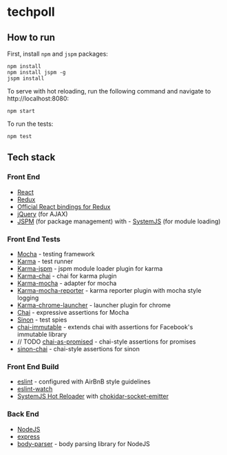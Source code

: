 # techpoll

## How to run

First, install `npm` and `jspm` packages:

```
npm install
npm install jspm -g
jspm install
```

To serve with hot reloading, run the following command and navigate to http://localhost:8080:

```
npm start
```

To run the tests:

```
npm test
```

## Tech stack

### Front End

- [React](https://facebook.github.io/react/)
- [Redux](https://github.com/reactjs/redux)
- [Official React bindings for Redux](https://github.com/reactjs/react-redux)
- [jQuery](https://jquery.com) (for AJAX)
- [JSPM](http://jspm.io/) (for package management) with - [SystemJS](https://github.com/systemjs/systemjs) (for module loading)

### Front End Tests

- [Mocha](https://mochajs.org/) - testing framework
- [Karma](https://karma-runner.github.io/0.13/index.html) - test runner
- [Karma-jspm](https://github.com/Workiva/karma-jspm) - jspm module loader plugin for karma
- [Karma-chai](https://github.com/xdissent/karma-chai) - chai for karma plugin
- [Karma-mocha](https://github.com/karma-runner/karma-mocha) - adapter for mocha
- [Karma-mocha-reporter](https://github.com/litixsoft/karma-mocha-reporter) - karma reporter plugin with mocha style logging
- [Karma-chrome-launcher](https://github.com/karma-runner/karma-chrome-launcher) - launcher plugin for chrome
- [Chai](http://chaijs.com/) - expressive assertions for Mocha
- [Sinon](http://sinonjs.org/) - test spies
- [chai-immutable](http://chaijs.com/plugins/chai-immutable/) - extends chai with assertions for Facebook's immutable library
- // TODO [chai-as-promised](http://chaijs.com/plugins/chai-as-promised/) - chai-style assertions for promises
- [sinon-chai](https://github.com/domenic/sinon-chai) - chai-style assertions for sinon

### Front End Build

- [eslint](http://eslint.org/) - configured with AirBnB style guidelines
- [eslint-watch](https://www.npmjs.com/package/eslint-watch)
- [SystemJS Hot Reloader](https://github.com/capaj/systemjs-hot-reloader) with [chokidar-socket-emitter](https://github.com/capaj/chokidar-socket-emitter)

### Back End

- [NodeJS](https://nodejs.org/en/)
- [express](http://expressjs.com/)
- [body-parser](https://github.com/expressjs/body-parser) - body parsing library for NodeJS
